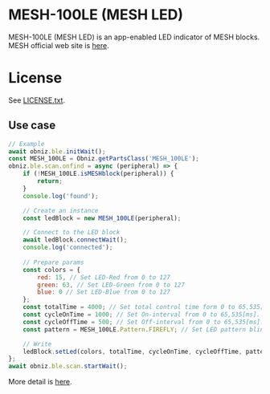 # MESH-100LE (MESH LED)
MESH-100LE (MESH LED) is an app-enabled LED indicator of MESH blocks.  
MESH official web site is [here](https://meshprj.com/).

# License
See [LICENSE.txt]().

## Use case

```javascript
// Example
await obniz.ble.initWait();
const MESH_100LE = Obniz.getPartsClass('MESH_100LE');
obniz.ble.scan.onfind = async (peripheral) => {
    if (!MESH_100LE.isMESHblock(peripheral)) {
        return;
    }
    console.log('found');

    // Create an instance
    const ledBlock = new MESH_100LE(peripheral);

    // Connect to the LED block
    await ledBlock.connectWait();
    console.log('connected');
    
    // Prepare params
    const colors = {
        red: 15, // Set LED-Red from 0 to 127
        green: 63, // Set LED-Green from 0 to 127
        blue: 0 // Set LED-Blue from 0 to 127
    };
    const totalTime = 4000; // Set total control time form 0 to 65,535[ms]. click the link below for more details. /ex 4.000[s]
    const cycleOnTime = 1000; // Set On-interval from 0 to 65,535[ms]. click the link below for more details. /ex 1.000[s]
    const cycleOffTime = 500; // Set Off-interval from 0 to 65,535[ms]. click the link below for more details. /ex 0.500[s]
    const pattern = MESH_100LE.Pattern.FIREFLY; // Set LED pattern blink or firefly.

    // Write
    ledBlock.setLed(colors, totalTime, cycleOnTime, cycleOffTime, pattern);
};
await obniz.ble.scan.startWait();

```

More detail is [here]().
